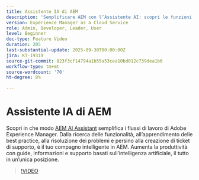```yaml
---
title: Assistente IA di AEM
description: 'Semplificare AEM con l’Assistente AI: scopri le funzioni, le best practice e risolvi i problemi aumentando al contempo la produttività con il supporto basato sull’intelligenza artificiale.'
version: Experience Manager as a Cloud Service
role: Admin, Developer, Leader, User
level: Beginner
doc-type: Feature Video
duration: 205
last-substantial-update: 2025-09-30T00:00:00Z
jira: KT-19319
source-git-commit: 823f3cf14794a1b55a53cea10bd012c739dea1b6
workflow-type: tm+mt
source-wordcount: '70'
ht-degree: 8%

---
```



# Assistente IA di AEM

Scopri in che modo [AEM AI Assistant](https://experienceleague.adobe.com/en/docs/experience-manager-cloud-service/content/ai-in-aem/ai-assistant/ai-assistant-in-aem#) semplifica i flussi di lavoro di Adobe Experience Manager. Dalla ricerca delle funzionalità, all’apprendimento delle best practice, alla risoluzione dei problemi e persino alla creazione di ticket di supporto, è il tuo compagno intelligente in AEM. Aumenta la produttività con guide, informazioni e supporto basati sull’intelligenza artificiale, il tutto in un’unica posizione.

>[!VIDEO](https://video.tv.adobe.com/v/3475357/?learn=on&enablevpops)
